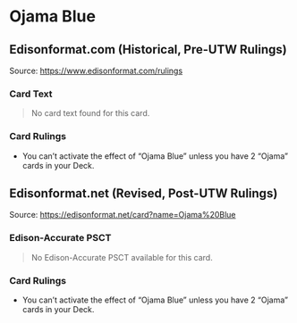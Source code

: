 # Ojama Blue

## Edisonformat.com (Historical, Pre-UTW Rulings)

Source: https://www.edisonformat.com/rulings

### Card Text

> No card text found for this card.

### Card Rulings

*   You can’t activate the effect of “Ojama Blue” unless you have 2 “Ojama” cards in your Deck.

## Edisonformat.net (Revised, Post-UTW Rulings)

Source: https://edisonformat.net/card?name=Ojama%20Blue

### Edison-Accurate PSCT

> No Edison-Accurate PSCT available for this card.

### Card Rulings

*   You can’t activate the effect of “Ojama Blue” unless you have 2 “Ojama” cards in your Deck.
            